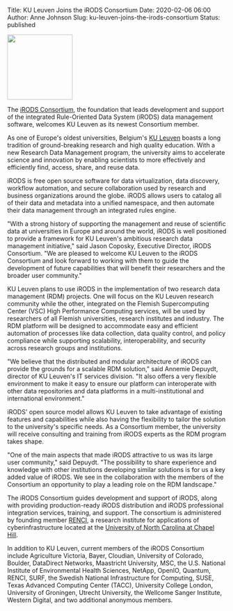 Title: KU Leuven Joins the iRODS Consortium
Date: 2020-02-06 06:00
Author: Anne Johnson
Slug: ku-leuven-joins-the-irods-consortium
Status: published

<img src="{static}/images/kuleuven_logo.png" width="150px" />

<br />


The [iRODS Consortium](https://irods.org), the foundation that leads development and support of the 
integrated Rule-Oriented Data System (iRODS) data management software, welcomes 
KU Leuven as its newest Consortium member.

As one of Europe's oldest universities, Belgium's [KU Leuven](https://www.kuleuven.be/english/) boasts a long 
tradition of ground-breaking research and high quality education. With a new 
Research Data Management program, the university aims to accelerate science and 
innovation by enabling scientists to more effectively and efficiently find, 
access, share, and reuse data.

iRODS is free open source software for data virtualization, data discovery, 
workflow automation, and secure collaboration used by research and business 
organizations around the globe. iRODS allows users to catalog all of their data 
and metadata into a unified namespace, and then automate their data management 
through an integrated rules engine.

"With a strong history of supporting the management and reuse of scientific 
data at universities in Europe and around the world, iRODS is well positioned 
to provide a framework for KU Leuven's ambitious research data management 
initiative," said Jason Coposky, Executive Director, iRODS Consortium. "We 
are pleased to welcome KU Leuven to the iRODS Consortium and look forward to 
working with them to guide the development of future capabilities that will 
benefit their researchers and the broader user community."

KU Leuven plans to use iRODS in the implementation of two research data 
management (RDM) projects. One will focus on the KU Leuven research community 
while the other, integrated on the Flemish Supercomputing Center (VSC) High 
Performance Computing services, will be used by researchers of all Flemish 
universities, research institutes and industry. The RDM platform will be 
designed to accommodate easy and efficient automation of processes like data 
collection, data quality control, and policy compliance while supporting 
scalability, interoperability, and security across research groups and 
institutions.

"We believe that the distributed and modular architecture of iRODS can 
provide the grounds for a scalable RDM solution," said Annemie Depuydt, 
director of KU Leuven's IT services division. "It also offers a very 
flexible environment to make it easy to ensure our platform can interoperate 
with other data repositories and data platforms in a multi-institutional and 
international environment."

iRODS' open source model allows KU Leuven to take advantage of existing 
features and capabilities while also having the flexibility to tailor the 
solution to the university's specific needs. As a Consortium member, the 
university will receive consulting and training from iRODS experts as the RDM 
program takes shape.

"One of the main aspects that made iRODS attractive to us was its large user 
community," said Depuydt. "The possibility to share experience and 
knowledge with other institutions developing similar solutions is for us a key 
added value of iRODS. We see in the collaboration with the members of the 
Consortium an opportunity to play a leading role on the RDM landscape."

The iRODS Consortium guides development and support of iRODS, along with 
providing production-ready iRODS distribution and iRODS professional 
integration services, training, and support. The consortium is administered by 
founding member [RENCI](https://renci.org), a research institute for applications of 
cyberinfrastructure located at the [University of North Carolina at Chapel Hill](https://unc.edu).

In addition to KU Leuven, current members of the iRODS Consortium include 
Agriculture Victoria, Bayer, Cloudian, University of Colorado, Boulder, 
DataDirect Networks, Maastricht University, MSC, the U.S. National Institute of 
Environmental Health Sciences, NetApp, OpenIO, Quantum, RENCI, SURF, the 
Swedish National Infrastructure for Computing, SUSE, Texas Advanced Computing 
Center (TACC), University College London, University of Groningen, Utrecht 
University, the Wellcome Sanger Institute, Western Digital, and two additional 
anonymous members.


